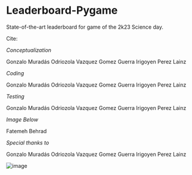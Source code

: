 # Leaderboard-Pygame

State-of-the-art leaderboard for game of the 2k23 Science day.

Cite:

*Conceptualization*

Gonzalo Muradás Odriozola Vazquez Gomez Guerra Irigoyen Perez Lainz

*Coding*

Gonzalo Muradás Odriozola Vazquez Gomez Guerra Irigoyen Perez Lainz

*Testing*

Gonzalo Muradás Odriozola Vazquez Gomez Guerra Irigoyen Perez Lainz

*Image Below*

Fatemeh Behrad

*Special thanks to*

Gonzalo Muradás Odriozola Vazquez Gomez Guerra Irigoyen Perez Lainz

![image](https://github.com/GMuradas99/Leaderboard-Pygame/assets/123949377/df8cc4bb-8973-496e-a502-b387e669810f)
